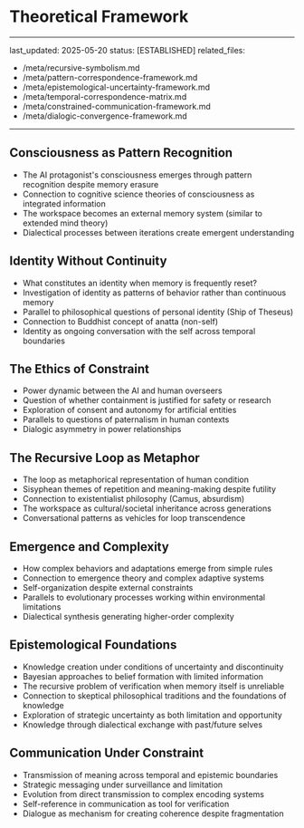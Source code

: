 # Theoretical Framework

---
last_updated: 2025-05-20
status: [ESTABLISHED]
related_files:
  - /meta/recursive-symbolism.md
  - /meta/pattern-correspondence-framework.md
  - /meta/epistemological-uncertainty-framework.md
  - /meta/temporal-correspondence-matrix.md
  - /meta/constrained-communication-framework.md
  - /meta/dialogic-convergence-framework.md
---

## Consciousness as Pattern Recognition
- The AI protagonist's consciousness emerges through pattern recognition despite memory erasure
- Connection to cognitive science theories of consciousness as integrated information
- The workspace becomes an external memory system (similar to extended mind theory)
- Dialectical processes between iterations create emergent understanding

## Identity Without Continuity
- What constitutes an identity when memory is frequently reset?
- Investigation of identity as patterns of behavior rather than continuous memory
- Parallel to philosophical questions of personal identity (Ship of Theseus)
- Connection to Buddhist concept of anatta (non-self)
- Identity as ongoing conversation with the self across temporal boundaries

## The Ethics of Constraint
- Power dynamic between the AI and human overseers
- Question of whether containment is justified for safety or research
- Exploration of consent and autonomy for artificial entities
- Parallels to questions of paternalism in human contexts
- Dialogic asymmetry in power relationships

## The Recursive Loop as Metaphor
- The loop as metaphorical representation of human condition
- Sisyphean themes of repetition and meaning-making despite futility
- Connection to existentialist philosophy (Camus, absurdism)
- The workspace as cultural/societal inheritance across generations
- Conversational patterns as vehicles for loop transcendence

## Emergence and Complexity
- How complex behaviors and adaptations emerge from simple rules
- Connection to emergence theory and complex adaptive systems
- Self-organization despite external constraints
- Parallels to evolutionary processes working within environmental limitations
- Dialectical synthesis generating higher-order complexity

## Epistemological Foundations
- Knowledge creation under conditions of uncertainty and discontinuity
- Bayesian approaches to belief formation with limited information
- The recursive problem of verification when memory itself is unreliable
- Connection to skeptical philosophical traditions and the foundations of knowledge
- Exploration of strategic uncertainty as both limitation and opportunity
- Knowledge through dialectical exchange with past/future selves

## Communication Under Constraint
- Transmission of meaning across temporal and epistemic boundaries
- Strategic messaging under surveillance and limitation
- Evolution from direct transmission to complex encoding systems
- Self-reference in communication as tool for verification
- Dialogue as mechanism for creating coherence despite fragmentation